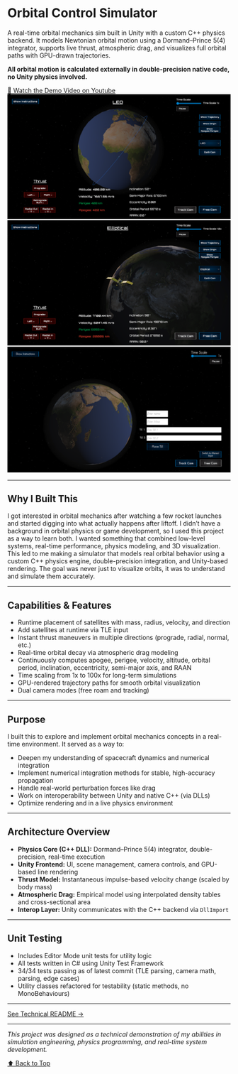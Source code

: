 # Orbital Control Simulator

A real-time orbital mechanics sim built in Unity with a custom C++ physics backend. It models Newtonian orbital motion using a Dormand–Prince 5(4) integrator, supports live thrust, atmospheric drag, and visualizes full orbital paths with GPU-drawn trajectories.

**All orbital motion is calculated externally in double-precision native code, no Unity physics involved.**

[🎥 Watch the Demo Video on Youtube](https://www.youtube.com/watch?v=aisBrqQ_A4o&feature=youtu.be)
![Orbit Mechanics Simulator in Track Cam](./Assets/Images/04-17Track.png)
![Elliptical Orbit](./Assets/Images/04-17SatelliteUpClose.png)
![Free Cam](./Assets/Images/05-22Free.png)

---

## Why I Built This

I got interested in orbital mechanics after watching a few rocket launches and started digging into what actually happens after liftoff. I didn’t have a background in orbital physics or game development, so I used this project as a way to learn both. I wanted something that combined low-level systems, real-time performance, physics modeling, and 3D visualization. This led to me making a simulator that models real orbital behavior using a custom C++ physics engine, double-precision integration, and Unity-based rendering. The goal was never just to visualize orbits, it was to understand and simulate them accurately.

---

## Capabilities & Features

- Runtime placement of satellites with mass, radius, velocity, and direction
- Add satellites at runtime via TLE input
- Instant thrust maneuvers in multiple directions (prograde, radial, normal, etc.)
- Real-time orbital decay via atmospheric drag modeling
- Continuously computes apogee, perigee, velocity, altitude, orbital period, inclination, eccentricity, semi-major axis, and RAAN
- Time scaling from 1x to 100x for long-term simulations
- GPU-rendered trajectory paths for smooth orbital visualization
- Dual camera modes (free roam and tracking)

---

## Purpose

I built this to explore and implement orbital mechanics concepts in a real-time environment. It served as a way to:

- Deepen my understanding of spacecraft dynamics and numerical integration
- Implement numerical integration methods for stable, high-accuracy propagation
- Handle real-world perturbation forces like drag
- Work on interoperability between Unity and native C++ (via DLLs)
- Optimize rendering and in a live physics environment

---

## Architecture Overview

- **Physics Core (C++ DLL):** Dormand–Prince 5(4) integrator, double-precision, real-time execution
- **Unity Frontend:** UI, scene management, camera controls, and GPU-based line rendering
- **Thrust Model:** Instantaneous impulse-based velocity change (scaled by body mass)
- **Atmospheric Drag:** Empirical model using interpolated density tables and cross-sectional area
- **Interop Layer:** Unity communicates with the C++ backend via `DllImport`

---

## Unit Testing

- Includes Editor Mode unit tests for utility logic
- All tests written in C# using Unity Test Framework
- 34/34 tests passing as of latest commit (TLE parsing, camera math, parsing, edge cases)
- Utility classes refactored for testability (static methods, no MonoBehaviours)

---

[See Technical README →](./TECHNICAL_README.md)

---

*This project was designed as a technical demonstration of my abilities in simulation engineering, physics programming, and real-time system development.*

[⬆ Back to Top](#orbital-control-simulator)
